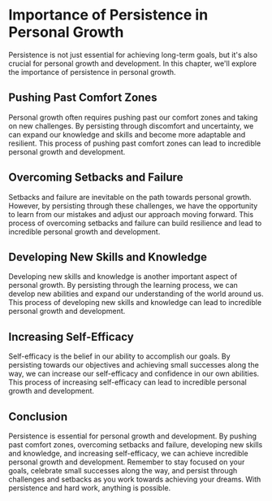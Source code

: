 Importance of Persistence in Personal Growth
===============================================================================================================

Persistence is not just essential for achieving long-term goals, but it's also crucial for personal growth and development. In this chapter, we'll explore the importance of persistence in personal growth.

Pushing Past Comfort Zones
--------------------------

Personal growth often requires pushing past our comfort zones and taking on new challenges. By persisting through discomfort and uncertainty, we can expand our knowledge and skills and become more adaptable and resilient. This process of pushing past comfort zones can lead to incredible personal growth and development.

Overcoming Setbacks and Failure
-------------------------------

Setbacks and failure are inevitable on the path towards personal growth. However, by persisting through these challenges, we have the opportunity to learn from our mistakes and adjust our approach moving forward. This process of overcoming setbacks and failure can build resilience and lead to incredible personal growth and development.

Developing New Skills and Knowledge
-----------------------------------

Developing new skills and knowledge is another important aspect of personal growth. By persisting through the learning process, we can develop new abilities and expand our understanding of the world around us. This process of developing new skills and knowledge can lead to incredible personal growth and development.

Increasing Self-Efficacy
------------------------

Self-efficacy is the belief in our ability to accomplish our goals. By persisting towards our objectives and achieving small successes along the way, we can increase our self-efficacy and confidence in our own abilities. This process of increasing self-efficacy can lead to incredible personal growth and development.

Conclusion
----------

Persistence is essential for personal growth and development. By pushing past comfort zones, overcoming setbacks and failure, developing new skills and knowledge, and increasing self-efficacy, we can achieve incredible personal growth and development. Remember to stay focused on your goals, celebrate small successes along the way, and persist through challenges and setbacks as you work towards achieving your dreams. With persistence and hard work, anything is possible.
